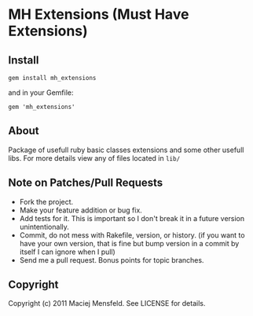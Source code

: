 # MH Extensions (Must Have Extensions)

## Install

    gem install mh_extensions

and in your Gemfile:
    
    gem 'mh_extensions'

## About

Package of usefull ruby basic classes extensions and some other usefull libs. For more details view any of files located in `lib/`

## Note on Patches/Pull Requests
 
* Fork the project.
* Make your feature addition or bug fix.
* Add tests for it. This is important so I don't break it in a future version unintentionally.
* Commit, do not mess with Rakefile, version, or history.
  (if you want to have your own version, that is fine but bump version in a commit by itself I can ignore when I pull)
* Send me a pull request. Bonus points for topic branches.

## Copyright

Copyright (c) 2011 Maciej Mensfeld. See LICENSE for details.
